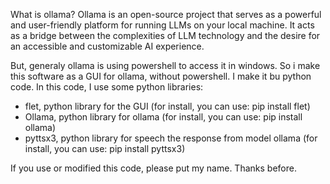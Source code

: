 What is ollama? Ollama is an open-source project that serves as a powerful and user-friendly platform for running LLMs on your local machine. It acts as a bridge between the complexities of LLM technology and the desire for an accessible and customizable AI experience.

But, generaly ollama is using powershell to access it in windows. So i make this software as a GUI for ollama, without powershell. I make it bu python code.
In this code, I use some python libraries:
- flet, python library for the GUI (for install, you can use: pip install flet)
- Ollama, python library for ollama (for install, you can use: pip install ollama)
- pyttsx3, python library for speech the response from model ollama (for install, you can use: pip install pyttsx3)

If you use or modified this code, please put my name. Thanks before. 
